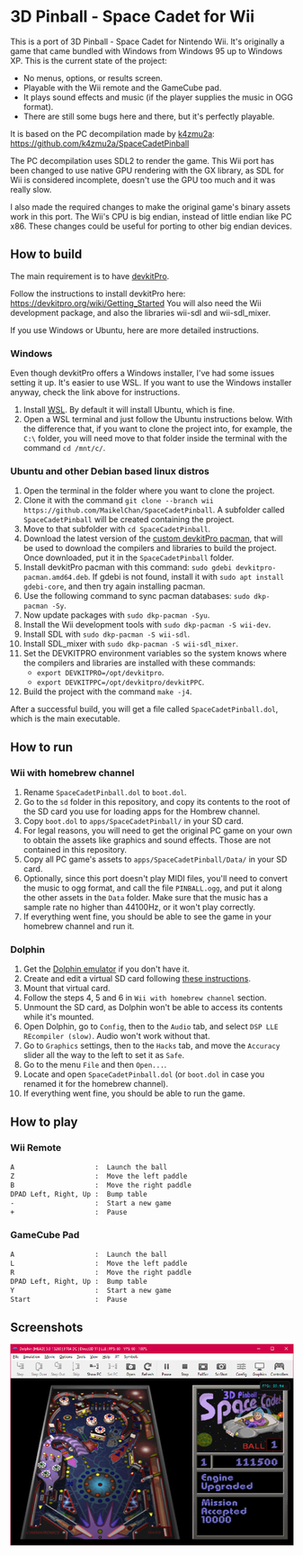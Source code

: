 # 3D Pinball - Space Cadet for Wii

This is a port of 3D Pinball - Space Cadet for Nintendo Wii. It's originally a game that came bundled with Windows from Windows 95 up to Windows XP. This is the current state of the project:

- No menus, options, or results screen.
- Playable with the Wii remote and the GameCube pad.
- It plays sound effects and music (if the player supplies the music in OGG format).
- There are still some bugs here and there, but it's perfectly playable.

It is based on the PC decompilation made by [k4zmu2a](https://github.com/k4zmu2a): https://github.com/k4zmu2a/SpaceCadetPinball

The PC decompilation uses SDL2 to render the game. This Wii port has been changed to use native GPU rendering with the GX library, as SDL for Wii is considered incomplete, doesn't use the GPU too much and it was really slow.

I also made the required changes to make the original game's binary assets work in this port. The Wii's CPU is big endian, instead of little endian like PC x86. These changes could be useful for porting to other big endian devices.

## How to build

The main requirement is to have [devkitPro](https://devkitpro.org).

Follow the instructions to install devkitPro here: https://devkitpro.org/wiki/Getting_Started
You will also need the Wii development package, and also the libraries wii-sdl and wii-sdl_mixer.

If you use Windows or Ubuntu, here are more detailed instructions.

### Windows

Even though devkitPro offers a Windows installer, I've had some issues setting it up. It's easier to use WSL. If you want to use the Windows installer anyway, check the link above for instructions.

1. Install [WSL](https://docs.microsoft.com/en-us/windows/wsl/install). By default it will install Ubuntu, which is fine.
2. Open a WSL terminal and just follow the Ubuntu instructions below. With the difference that, if you want to clone the project into, for example, the `C:\` folder, you will need move to that folder inside the terminal with the command `cd /mnt/c/`.

### Ubuntu and other Debian based linux distros

1. Open the terminal in the folder where you want to clone the project.
2. Clone it with the command `git clone --branch wii https://github.com/MaikelChan/SpaceCadetPinball`. A subfolder called `SpaceCadetPinball` will be created containing the project.
3. Move to that subfolder with `cd SpaceCadetPinball`.
4. Download the latest version of the [custom devkitPro pacman](https://github.com/devkitPro/pacman/releases/tag/v1.0.2), that will be used to download the compilers and libraries to build the project. Once downloaded, put it in the `SpaceCadetPinball` folder.
5. Install devkitPro pacman with this command: `sudo gdebi devkitpro-pacman.amd64.deb`. If gdebi is not found, install it with `sudo apt install gdebi-core`, and then try again installing pacman.
6. Use the following command to sync pacman databases: `sudo dkp-pacman -Sy`.
7. Now update packages with `sudo dkp-pacman -Syu`.
8. Install the Wii development tools with `sudo dkp-pacman -S wii-dev`.
9. Install SDL with `sudo dkp-pacman -S wii-sdl`.
10. Install SDL_mixer with `sudo dkp-pacman -S wii-sdl_mixer`.
11. Set the DEVKITPRO environment variables so the system knows where the compilers and libraries are installed with these commands:
    - `export DEVKITPRO=/opt/devkitpro`.
    - `export DEVKITPPC=/opt/devkitpro/devkitPPC`.
12. Build the project with the command `make -j4`.

After a successful build, you will get a file called `SpaceCadetPinball.dol`, which is the main executable.

## How to run

### Wii with homebrew channel

1. Rename `SpaceCadetPinball.dol` to `boot.dol`.
2. Go to the `sd` folder in this repository, and copy its contents to the root of the SD card you use for loading apps for the Hombrew channel.
3. Copy `boot.dol` to `apps/SpaceCadetPinball/` in your SD card.
4. For legal reasons, you will need to get the original PC game on your own to obtain the assets like graphics and sound effects. Those are not contained in this repository.
5. Copy all PC game's assets to `apps/SpaceCadetPinball/Data/` in your SD card.
6. Optionally, since this port doesn't play MIDI files, you'll need to convert the music to ogg format, and call the file `PINBALL.ogg`, and put it along the other assets in the `Data` folder. Make sure that the music has a sample rate no higher than 44100Hz, or it won't play correctly.
7. If everything went fine, you should be able to see the game in your homebrew channel and run it.

### Dolphin

1. Get the [Dolphin emulator](https://dolphin-emu.org) if you don't have it.
2. Create and edit a virtual SD card following [these instructions](https://wiki.dolphin-emu.org/index.php?title=Virtual_SD_Card_Guide).
3. Mount that virtual card.
4. Follow the steps 4, 5 and 6 in `Wii with homebrew channel` section.
5. Unmount the SD card, as Dolphin won't be able to access its contents while it's mounted.
6. Open Dolphin, go to `Config`, then to the `Audio` tab, and select `DSP LLE REcompiler (slow)`. Audio won't work without that.
7. Go to `Graphics` settings, then to the `Hacks` tab, and move the `Accuracy` slider all the way to the left to set it as `Safe`.
8. Go to the menu `File` and then `Open...`.
9. Locate and open `SpaceCadetPinball.dol` (or `boot.dol` in case you renamed it for the homebrew channel).
10. If everything went fine, you should be able to run the game.

## How to play

### Wii Remote
```
A                    :  Launch the ball
Z                    :  Move the left paddle
B                    :  Move the right paddle
DPAD Left, Right, Up :  Bump table
-                    :  Start a new game
+                    :  Pause
```

### GameCube Pad
```
A                    :  Launch the ball
L                    :  Move the left paddle
R                    :  Move the right paddle
DPAD Left, Right, Up :  Bump table
Y                    :  Start a new game
Start                :  Pause
```

## Screenshots

<p align="center">
  <img title="3D Pinball - Space Cadet for Wii running on Dolphin Emulator" src="/screenshot00.png">
</p>